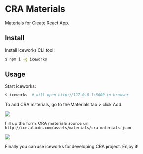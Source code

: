 # CRA Materials

Materials for Create React App.

## Install

Install iceworks CLI tool:

```bash
$ npm i -g iceworks
```

## Usage

Start iceworks:

```bash
$ iceworks  # will open http://127.0.0.1:8000 in browser
```

To add CRA materials, go to the Materials tab > click Add:

![](https://img.alicdn.com/tfs/TB1o5j2bYr1gK0jSZR0XXbP8XXa-2872-1634.jpg)

Fill up the form. CRA materials source url `http://ice.alicdn.com/assets/materials/cra-materials.json`

![](https://img.alicdn.com/tfs/TB1btzWbWL7gK0jSZFBXXXZZpXa-1460-654.jpg)

Finally you can use iceworks for developing CRA project. Enjoy it!
